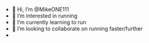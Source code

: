- 👋 Hi, I’m @MikeONE111
- 👀 I’m interested in running
- 🌱 I’m currently learning to run
- 💞️ I’m looking to collaborate on running faster/further
- 
<!---
MikeONE111/MikeONE111 is a ✨ special ✨ repository because its `README.md` (this file) appears on your GitHub profile.
You can click the Preview link to take a look at your changes.
--->
